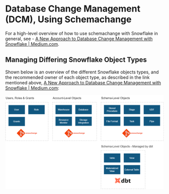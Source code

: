# Database Change Management (DCM), Using Schemachange

For a high-level overview of how to use schemachange with Snowflake in general, see - [A New Approach to Database Change Management with Snowflake \| Medium.com](https://jeremiahhansen.medium.com/a-new-approach-to-database-change-management-with-snowflake-8e3f0fee281).

## Managing Differing Snowflake Object Types

Shown below is an overview of the different Snowflake objects types, and the recommended owner of each object type, as described in the link mentioned above, [A New Approach to Database Change Management with Snowflake \| Medium.com](https://jeremiahhansen.medium.com/a-new-approach-to-database-change-management-with-snowflake-8e3f0fee281):

![alt text](../img/sf_object_types/sf_obj_types.png)
